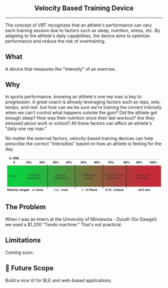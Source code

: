 
<h2 align="center">Velocity Based Training Device</h2>

---


  The concept of VBT recognizes that an athlete's performance can vary each training session due to factors such as sleep, nutrition, stress, etc. By adapting to the athlete's daily capabilities, the device aims to optimize performance and reduce the risk of overtraining.



## What <a name = "what"></a>
A device that measures the "intensity" of an exercise. 

## Why <a name = "why"><a/>
In sports performance, knowing an athlete's one rep max is key to progression. A great coach is already leveraging factors such as reps, sets, tempo, and rest. but how can we be sure we're training the correct intensity when we can't control what happens outside the gym? Did the athlete get enough sleep? How was their nutrition since their last workout? Are they stressed about work or school? All these factors can affect an athlete's "daily one rep max."

No matter the external factors, velocity-based training devices can help prescribe the correct "intensities" based on how an athlete is feeling for the day. 

<img src="https://github.com/kodykoester/VBT_Device/blob/main/VBT/vbt.jpg" alt="Project logo"></a>





## The Problem <a name = "problem"></a>
When I was an Intern at the University of Minnesota - Duluth (Go Dawgs!) we used a $1,200 "Tendo machine." That's not practical. 

## Limitations <a name = "limitations"></a>
Coming soon.

## 🚀 Future Scope <a name = "future_scope"></a>

Build a nice UI for BLE and web-based applications.


